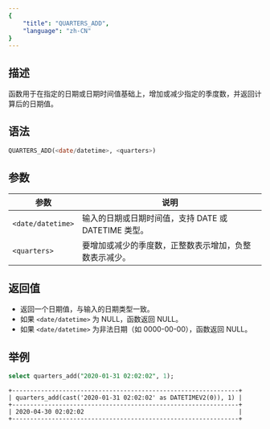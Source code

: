 ```yaml
---
{
    "title": "QUARTERS_ADD",
    "language": "zh-CN"
}
---
```


<!-- 
Licensed to the Apache Software Foundation (ASF) under one
or more contributor license agreements.  See the NOTICE file
distributed with this work for additional information
regarding copyright ownership.  The ASF licenses this file
to you under the Apache License, Version 2.0 (the
"License"); you may not use this file except in compliance
with the License.  You may obtain a copy of the License at

  http://www.apache.org/licenses/LICENSE-2.0

Unless required by applicable law or agreed to in writing,
software distributed under the License is distributed on an
"AS IS" BASIS, WITHOUT WARRANTIES OR CONDITIONS OF ANY
KIND, either express or implied.  See the License for the
specific language governing permissions and limitations
under the License.
-->

## 描述
函数用于在指定的日期或日期时间值基础上，增加或减少指定的季度数，并返回计算后的日期值。

## 语法

```sql
QUARTERS_ADD(<date/datetime>, <quarters>)
```

## 参数

| 参数                | 说明                                 |
|-------------------|------------------------------------|
| `<date/datetime>` | 输入的日期或日期时间值，支持 DATE 或 DATETIME 类型。 |
| `<quarters>`      | 要增加或减少的季度数，正整数表示增加，负整数表示减少。        |

## 返回值
- 返回一个日期值，与输入的日期类型一致。
- 如果 `<date/datetime>` 为 NULL，函数返回 NULL。
- 如果 `<date/datetime>` 为非法日期（如 0000-00-00），函数返回 NULL。

## 举例

```sql
select quarters_add("2020-01-31 02:02:02", 1);
```

```text
+---------------------------------------------------------------+
| quarters_add(cast('2020-01-31 02:02:02' as DATETIMEV2(0)), 1) |
+---------------------------------------------------------------+
| 2020-04-30 02:02:02                                           |
+---------------------------------------------------------------+
```